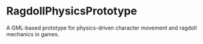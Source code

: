 # RagdollPhysicsPrototype
A GML-based prototype for physics-driven character movement and ragdoll mechanics in games.
